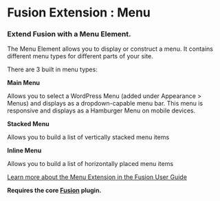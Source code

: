 # Fusion Extension : Menu

### Extend Fusion with a Menu Element.

The Menu Element allows you to display or construct a menu. It contains different menu types for different parts of your site.

There are 3 built in menu types:

**Main Menu**

Allows you to select a WordPress Menu (added under Appearance > Menus) and displays as a dropdown-capable menu bar. This menu is responsive and displays as a Hamburger Menu on mobile devices.

**Stacked Menu**

Allows you to build a list of vertically stacked menu items

**Inline Menu**

Allows you to build a list of horizontally placed menu items

[Learn more about the Menu Extension in the Fusion User Guide](https://agencydominion.zendesk.com/hc/en-us/articles/220434347-Menu)

**Requires the core [Fusion](https://wordpress.org/plugins/fusion/) plugin.**